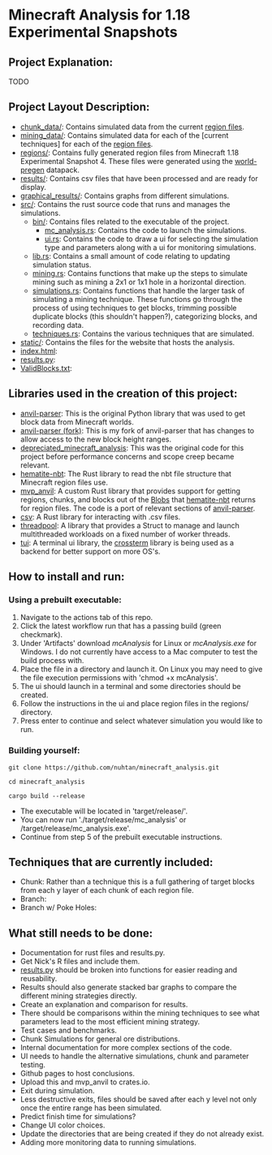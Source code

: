 # Minecraft Analysis for 1.18 Experimental Snapshots

## Project Explanation:
TODO

## Project Layout Description:
- [chunk_data/](chunk_data/): Contains simulated data from the current [region files](regions/).
- [mining_data/](mining_data/): Contains simulated data for each of the [current techniques] for each of the [region files](regions/).
- [regions/](regions/): Contains fully generated region files from Minecraft 1.18 Experimental Snapshot 4. These files were generated using the [world-pregen](https://github.com/GoldenDelicios/world-pregen) datapack.
- [results/](results/): Contains csv files that have been processed and are ready for display.
- [graphical_results/](graphical_results/): Contains graphs from different simulations.
- [src/](src/): Contains the rust source code that runs and manages the simulations.
    - [bin/](src/bin/): Contains files related to the executable of the project.
        - [mc_analysis.rs](src/bin/mc_analysis.rs): Contains the code to launch the simulations.
        - [ui.rs](#): Contains the code to draw a ui for selecting the simulation type and parameters along with a ui for monitoring simulations.
    - [lib.rs](src/lib.rs): Contains a small amount of code relating to updating simulation status.
    - [mining.rs](src/mining.rs): Contains functions that make up the steps to simulate mining such as mining a 2x1 or 1x1 hole in a horizontal direction.
    - [simulations.rs](src/simulations.rs): Contains functions that handle the larger task of simulating a mining technique. These functions go through the process of using techniques to get blocks, trimming possible duplicate blocks (this shouldn't happen?), categorizing blocks, and recording data.
    - [techniques.rs](src/techniques.rs): Contains the various techniques that are simulated.
- [static/](static/): Contains the files for the website that hosts the analysis.
- [index.html](): 
- [results.py]():
- [ValidBlocks.txt]():

## Libraries used in the creation of this project:
- [anvil-parser](https://github.com/matcool/anvil-parser): This is the original Python library that was used to get block data from Minecraft worlds.
- [anvil-parser (fork)](https://github.com/nuhtan/anvil-parser): This is my fork of anvil-parser that has changes to allow access to the new block height ranges.
- [depreciated_minecraft_analysis](https://github.com/nuhtan/depreciated_minecraft_analysis): This was the original code for this project before performance concerns and scope creep became relevant.
- [hematite-nbt](https://github.com/PistonDevelopers/hematite_nbt): The Rust library to read the nbt file structure that Minecraft region files use.
- [mvp_anvil](https://github.com/nuhtan/mvp_anvil): A custom Rust library that provides support for getting regions, chunks, and blocks out of the [Blobs](https://docs.rs/hematite-nbt/0.5.2/nbt/struct.Blob.html) that [hematite-nbt](https://github.com/PistonDevelopers/hematite_nbt) returns for region files. The code is a port of relevant sections of [anvil-parser](https://github.com/matcool/anvil-parser).
- [csv](https://github.com/BurntSushi/rust-csv): A Rust library for interacting with .csv files.
- [threadpool](https://github.com/rust-threadpool/rust-threadpool): A library that provides a Struct to manage and launch multithreaded workloads on a fixed number of worker threads.
- [tui](https://github.com/fdehau/tui-rs): A terminal ui library, the [crossterm](https://github.com/crossterm-rs/crossterm) library is being used as a backend for better support on more OS's.

## How to install and run:
### Using a prebuilt executable:
1. Navigate to the actions tab of this repo.
2. Click the latest workflow run that has a passing build (green checkmark).
3. Under 'Artifacts' download *mcAnalysis* for Linux or *mcAnalysis.exe* for Windows. I do not currently have access to a Mac computer to test the build process with.
4. Place the file in a directory and launch it. On Linux you may need to give the file execution permissions with 'chmod +x mcAnalysis'.
5. The ui should launch in a terminal and some directories should be created.
6. Follow the instructions in the ui and place region files in the regions/ directory.
7. Press enter to continue and select whatever simulation you would like to run.
### Building yourself:
```
git clone https://github.com/nuhtan/minecraft_analysis.git
```
```
cd minecraft_analysis
```
```
cargo build --release
```
- The executable will be located in 'target/release/'.
- You can now run './target/release/mc_analysis' or /target/release/mc_analysis.exe'.
- Continue from step 5 of the prebuilt executable instructions.

## Techniques that are currently included:
- Chunk: Rather than a technique this is a full gathering of target blocks from each y layer of each chunk of each region file.
- Branch:
- Branch w/ Poke Holes:

## What still needs to be done:
- Documentation for rust files and results.py.
- Get Nick's R files and include them.
- [results.py](results.py) should be broken into functions for easier reading and reusability.
- Results should also generate stacked bar graphs to compare the different mining strategies directly.
- Create an explanation and comparison for results.
- There should be comparisons within the mining techniques to see what parameters lead to the most efficient mining strategy.
- Test cases and benchmarks.
- Chunk Simulations for general ore distributions.
- Internal documentation for more complex sections of the code.
- UI needs to handle the alternative simulations, chunk and parameter testing.
- Github pages to host conclusions.
- Upload this and mvp_anvil to crates.io.
- Exit during simulation.
- Less destructive exits, files should be saved after each y level not only once the entire range has been simulated.
- Predict finish time for simulations?
- Change UI color choices.
- Update the directories that are being created if they do not already exist.
- Adding more monitoring data to running simulations.